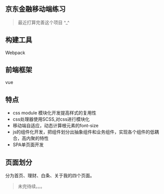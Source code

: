  ## 京东金融移动端练习
 >最近打算完善这个项目 ^_^

 ## 构建工具
 Webpack

 ## 前端框架

 vue

 ## 特点

 * css module 模块化开发提高样式的复用性
 * css处理器使用SCSS,对css进行模块化
 * 移动端自适应，动态计算根元素的font-size
 * js的组件化开发，把组件划分出抽象组件和业务组件，实现各个组件的低耦合，高内聚的特性
 * SPA单页面开发

 ## 页面划分

 分为首页、理财、白条、关于我的四个页面。

 >未完待续。。。
